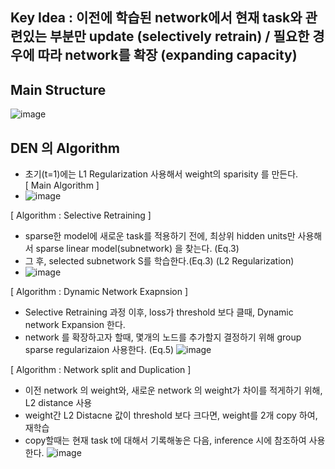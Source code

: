 ## Key Idea : 이전에 학습된 network에서 현재 task와 관련있는 부분만 update (selectively retrain) / 필요한 경우에 따라 network를 확장 (expanding capacity)

## Main Structure
![image](https://user-images.githubusercontent.com/98244339/167327580-1829256c-f016-4930-983c-9c38d3f88ba1.png)

## DEN 의 Algorithm
- 초기(t=1)에는 L1 Regularization 사용해서 weight의 sparisity 를 만든다. </br>
[ Main Algorithm ] </br>
- ![image](https://user-images.githubusercontent.com/98244339/167328299-b117b81c-46db-4621-b432-b81d7f2b891d.png)


[ Algorithm : Selective Retraining ] </br>
- sparse한 model에 새로운 task를 적용하기 전에, 최상위 hidden units만 사용해서 sparse linear model(subnetwork) 을 찾는다. (Eq.3)
- 그 후, selected subnetwork S를 학습한다.(Eq.3) (L2 Regularization)
- ![image](https://user-images.githubusercontent.com/98244339/167331121-a23d5884-6415-47b2-9058-5c6439003b64.png)


[ Algorithm : Dynamic Network Exapnsion ] </br>
- Selective Retraining 과정 이후, loss가 threshold 보다 클때, Dynamic network Expansion 한다.
- network 를 확장하고자 할때, 몇개의 노드를 추가할지 결정하기 위해 group sparse regularizaion 사용한다. (Eq.5)
![image](https://user-images.githubusercontent.com/98244339/167332464-71ebad79-db74-4c45-a3cf-e9389a751848.png)


[ Algorithm : Network split and Duplication ] </br>
- 이전 network 의 weight와, 새로운 network 의 weight가 차이를 적게하기 위해, L2 distance 사용
- weight간 L2 Distacne 값이 threshold 보다 크다면, weight를 2개 copy 하여, 재학습
- copy할때는 현재 task t에 대해서 기록해놓은 다음, inference 시에 참조하여 사용한다.
![image](https://user-images.githubusercontent.com/98244339/167333454-88e6db25-3a52-4308-adac-fda79aadf9aa.png)






